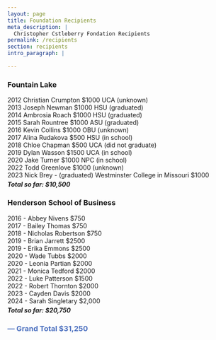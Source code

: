 ```yaml
---
layout: page
title: Foundation Recipients
meta_description: |
  Christopher Cstleberry Fondation Recipients
permalink: /recipients
section: recipients
intro_paragraph: |
  
---
```


### Fountain Lake
2012 Christian Crumpton $1000 UCA (unknown)<br />
2013 Joseph Newman $1000 HSU (graduated)<br />
2014 Ambrosia Roach $1000 HSU (graduated)<br />
2015 Sarah Rountree $1000 ASU (graduated)<br />
2016 Kevin Collins $1000 OBU (unknown)<br />
2017 Alina Rudakova $500 HSU (in school)<br />
2018 Chloe Chapman $500 UCA (did not graduate)<br />
2019 Dylan Wasson $1500 UCA (in school)<br />
2020 Jake Turner $1000 NPC (in school)<br />
2022 Todd Greenlove $1000 (unknown)<br />
2023 Nick Brey - (graduated) Westminster College in Missouri $1000
<h5 style="font-weight: bold; padding-top: 0; margin-top: -10px;">Total so far: $10,500</h5>


### Henderson School of Business 
2016 - Abbey Nivens $750<br />
2017 - Bailey Thomas $750<br />
2018 - Nicholas Robertson $750<br />
2019 - Brian Jarrett $2500<br />
2019 - Erika Emmons $2500<br />
2020 - Wade Tubbs $2000<br />
2020 - Leonia Partian $2000<br />
2021 - Monica Tedford $2000<br />
2022 - Luke Patterson $1500<br />
2022 - Robert Thornton $2000<br />
2023 - Cayden Davis $2000<br />
2024 - Sarah Singletary $2,000

<h5 style="font-weight: bold; padding-top: 0; margin-top: -10px;">Total so far: $20,750</h5>

<h3 style="font-weight: bold; color: #4c70bf;">&mdash; Grand Total $31,250</h3>
